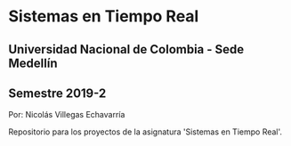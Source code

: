 # Sistemas en Tiempo Real
## Universidad Nacional de Colombia - Sede Medellín
## Semestre 2019-2

Por: Nicolás Villegas Echavarría


Repositorio para los proyectos de la asignatura 'Sistemas en Tiempo Real'.
